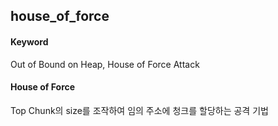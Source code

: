 ## house_of_force
#### Keyword
Out of Bound on Heap, House of Force Attack

#### House of Force
Top Chunk의 size를 조작하여 임의 주소에 청크를 할당하는 공격 기법
